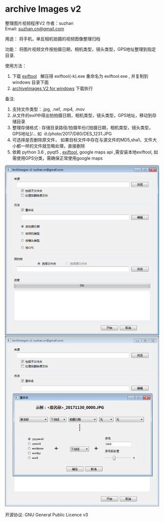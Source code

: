 # archive Images v2
整理图片视频程序V2
作者：suzhan  
Email: suzhan.cn@gmail.com  

用途：
将手机，单反相机拍摄的视频图像整理归档

功能： 
将图片视频文件按拍摄日期，相机类型，镜头类型，GPS地址整理到指定目录.

使用方法：
1. 下载 [exiftool](https://www.sno.phy.queensu.ca/~phil/exiftool/exiftool-10.64.zip) 
   解压得 exiftool(-k).exe 重命名为 exiftool.exe , 并复制到windows 目录下面
2. [archiveImages V2 for windows](https://github.com/suzhan/archiveImages/blob/master/archiveImagesV2.exe) 下载执行

备注:
1. 支持文件类型：.jpg, .nef, .mp4, .mov  
2. 从文件的exif中得出拍拍摄日期，相机类型，镜头类型，GPS地址，移动到存储目录
3. 整理存储格式 : 存储目录路径/拍摄年份/[拍摄日期，相机类型，镜头类型，GPS地址]/... 如  d:/photo/2017/D80/DES_1231.JPG  
4. 可选择是否删除原文件， 如果目标文件中存在与源文件的MD5,sha1，文件大小都一样的文件就忽略处理，直接删除       
5. 依赖 python 3.6 , pyqt5 , [exiftool](https://www.sno.phy.queensu.ca/~phil/exiftool/), google maps api ,需安装本地exiftool, 如需使用GPS分类，需确保正常使用google maps

![image](https://github.com/suzhan/archiveImages/blob/master/1.PNG)
![image](https://github.com/suzhan/archiveImages/blob/master/2.PNG)

开源协议: GNU General Public Licence v3
